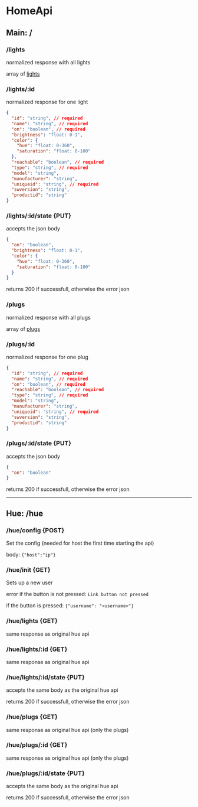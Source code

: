 # HomeApi

## Main: /

### /lights

normalized response with all lights

array of [lights](#lightsid)

### /lights/:id

normalized response for one light

```json
{
  "id": "string", // required
  "name": "string", // required
  "on": "boolean", // required
  "brightness": "float: 0-1",
  "color": {
    "hue": "float: 0-360",
    "saturation": "float: 0-100"
  },
  "reachable": "boolean", // required
  "type": "string", // required
  "model": "string",
  "manufacturer": "string",
  "uniqueid": "string", // required
  "swversion": "string",
  "productid": "string"
}
```

### /lights/:id/state {PUT}

accepts the json body

```json
{
  "on": "boolean",
  "brightness": "float: 0-1",
  "color": {
    "hue": "float: 0-360",
    "saturation": "float: 0-100"
  }
}
```

returns 200 if successfull, otherwise the error json

### /plugs

normalized response with all plugs

array of [plugs](#plugsid)

### /plugs/:id

normalized response for one plug

```json
{
  "id": "string", // required
  "name": "string", // required
  "on": "boolean", // required
  "reachable": "boolean", // required
  "type": "string", // required
  "model": "string",
  "manufacturer": "string",
  "uniqueid": "string", // required
  "swversion": "string",
  "productid": "string"
}
```

### /plugs/:id/state {PUT}

accepts the json body

```json
{
  "on": "boolean"
}
```

returns 200 if successfull, otherwise the error json

---

## Hue: /hue

### /hue/config {POST}

Set the config (needed for host the first time starting the api)

body: `{"host":"ip"}`

### /hue/init {GET}

Sets up a new user

error if the button is not pressed: `Link button not pressed`

if the button is pressed: `{"username": "<username>"}`

### /hue/lights {GET}

same response as original hue api

### /hue/lights/:id {GET}

same response as original hue api

### /hue/lights/:id/state {PUT}

accepts the same body as the original hue api

returns 200 if successfull, otherwise the error json

### /hue/plugs {GET}

same response as original hue api (only the plugs)

### /hue/plugs/:id {GET}

same response as original hue api (only the plugs)

### /hue/plugs/:id/state {PUT}

accepts the same body as the original hue api

returns 200 if successfull, otherwise the error json
